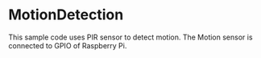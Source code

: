 # MotionDetection

This sample code uses PIR sensor to detect motion. The Motion sensor is connected to GPIO of Raspberry Pi.
